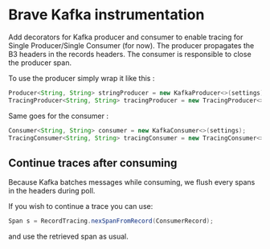 # Brave Kafka instrumentation

Add decorators for Kafka producer and consumer to enable tracing for Single Producer/Single Consumer (for now).
The producer propagates the B3 headers in the records headers.
The consumer is responsible to close the producer span.

To use the producer simply wrap it like this : 
```java
Producer<String, String> stringProducer = new KafkaProducer<>(settings);
TracingProducer<String, String> tracingProducer = new TracingProducer<>(tracing, mockProducer);
```

Same goes for the consumer : 
```java
Consumer<String, String> consumer = new KafkaConsumer<>(settings);
TracingConsumer<String, String> tracingConsumer = new TracingConsumer<>(tracing, consumer);
```

## Continue traces after consuming
Because Kafka batches messages while consuming, we flush every spans in the headers during poll.

If you wish to continue a trace you can use:
```java
Span s = RecordTracing.nexSpanFromRecord(ConsumerRecord);
```
and use the retrieved span as usual.